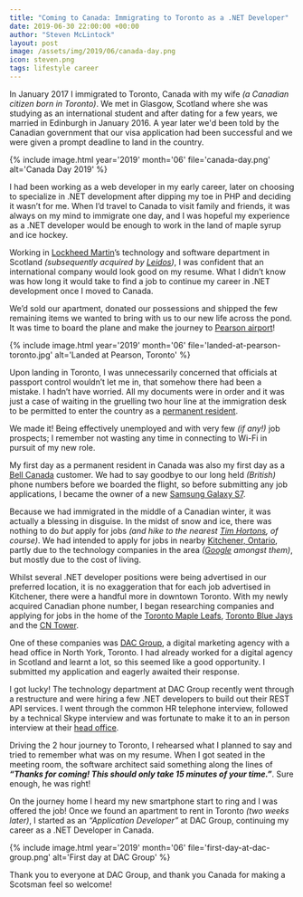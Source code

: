 ```yaml
---
title: "Coming to Canada: Immigrating to Toronto as a .NET Developer"
date: 2019-06-30 22:00:00 +00:00
author: "Steven McLintock"
layout: post
image: /assets/img/2019/06/canada-day.png
icon: steven.png
tags: lifestyle career
---
```


In January 2017 I immigrated to Toronto, Canada with my wife *(a Canadian citizen born in Toronto)*. We met in Glasgow, Scotland where she was studying as an international student and after dating for a few years, we married in Edinburgh in January 2016. A year later we'd been told by the Canadian government that our visa application had been successful and we were given a prompt deadline to land in the country.

{%
    include image.html
    year='2019'
    month='06'
    file='canada-day.png'
    alt='Canada Day 2019'
%}

I had been working as a web developer in my early career, later on choosing to specialize in .NET development after dipping my toe in PHP and deciding it wasn’t for me. When I’d travel to Canada to visit family and friends, it was always on my mind to immigrate one day, and I was hopeful my experience as a .NET developer would be enough to work in the land of maple syrup and ice hockey.

Working in [Lockheed Martin](https://www.lockheedmartin.com/)’s technology and software department in Scotland *(subsequently acquired by [Leidos](https://www.leidos.com/))*, I was confident that an international company would look good on my resume. What I didn’t know was how long it would take to find a job to continue my career in .NET development once I moved to Canada.

We’d sold our apartment, donated our possessions and shipped the few remaining items we wanted to bring with us to our new life across the pond. It was time to board the plane and make the journey to [Pearson airport](https://www.torontopearson.com/en)!

{%
    include image.html
    year='2019'
    month='06'
    file='landed-at-pearson-toronto.jpg'
    alt='Landed at Pearson, Toronto'
%}

Upon landing in Toronto, I was unnecessarily concerned that officials at passport control wouldn’t let me in, that somehow there had been a mistake. I hadn’t have worried. All my documents were in order and it was just a case of waiting in the gruelling two hour line at the immigration desk to be permitted to enter the country as a [permanent resident](https://www.canada.ca/en/immigration-refugees-citizenship/services/new-immigrants/pr-card/understand-pr-status.html).

We made it! Being effectively unemployed and with very few *(if any!)* job prospects; I remember not wasting any time in connecting to Wi-Fi in pursuit of my new role.

My first day as a permanent resident in Canada was also my first day as a [Bell Canada](https://www.bell.ca/) customer. We had to say goodbye to our long held *(British)* phone numbers before we boarded the flight, so before submitting any job applications, I became the owner of a new [Samsung Galaxy S7](https://www.samsung.com/global/galaxy/galaxy-s7/).

Because we had immigrated in the middle of a Canadian winter, it was actually a blessing in disguise. In the midst of snow and ice, there was nothing to do *but* apply for jobs *(and hike to the nearest [Tim Hortons](https://www.timhortons.com/), of course)*. We had intended to apply for jobs in nearby [Kitchener, Ontario](https://en.m.wikipedia.org/wiki/Kitchener,_Ontario), partly due to the technology companies in the area *([Google](https://www.therecord.com/news-story/9449961-google-is-preparing-for-a-major-expansion-of-its-canadian-engineering-headquarters-on-breithaupt-street-in-kitchener/) amongst them)*, but mostly due to the cost of living.

Whilst several .NET developer positions were being advertised in our preferred location, it is no exaggeration that for each job advertised in Kitchener, there were a handful more in downtown Toronto. With my newly acquired Canadian phone number, I began researching companies and applying for jobs in the home of the [Toronto Maple Leafs](https://www.nhl.com/mapleleafs), [Toronto Blue Jays](https://www.mlb.com/bluejays) and the [CN Tower](https://www.cntower.ca/).

One of these companies was [DAC Group](https://www.dacgroup.com/), a digital marketing agency with a head office in North York, Toronto. I had already worked for a digital agency in Scotland and learnt a lot, so this seemed like a good opportunity. I submitted my application and eagerly awaited their response.

I got lucky! The technology department at DAC Group recently went through a restructure and were hiring a few .NET developers to build out their REST API services. I went through the common HR telephone interview, followed by a technical Skype interview and was fortunate to make it to an in person interview at their [head office](https://www.dacgroup.com/contact/toronto/).

Driving the 2 hour journey to Toronto, I rehearsed what I planned to say and tried to remember what was on my resume. When I got seated in the meeting room, the software architect said something along the lines of ***“Thanks for coming! This should only take 15 minutes of your time.”***. Sure enough, he was right!

On the journey home I heard my new smartphone start to ring and I was offered the job! Once we found an apartment to rent in Toronto *(two weeks later)*, I started as an *“Application Developer”* at DAC Group, continuing my career as a .NET Developer in Canada.

{%
    include image.html
    year='2019'
    month='06'
    file='first-day-at-dac-group.png'
    alt='First day at DAC Group'
%}

Thank you to everyone at DAC Group, and thank you Canada for making a Scotsman feel so welcome!